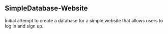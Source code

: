 ## SimpleDatabase-Website

Initial attempt to create a database for a simple website that allows users to log in and sign up.
